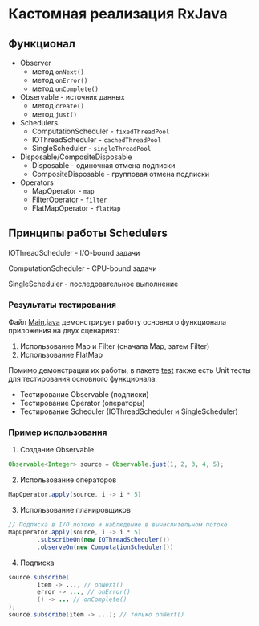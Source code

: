 # Кастомная реализация RxJava

## Функционал

 - Observer
    - метод `onNext()`
    - метод `onError()`
    - метод `onComplete()`
 - Observable - источник данных
    - метод `create()`
    - метод `just()`
 - Schedulers
    - ComputationScheduler - `fixedThreadPool`
    - IOThreadScheduler - `cachedThreadPool`
    - SingleScheduler - `singleThreadPool`
 - Disposable/CompositeDisposable
    - Disposable - одиночная отмена подписки
    - CompositeDisposable - групповая отмена подписки
 - Operators
    - MapOperator - `map`
    - FilterOperator - `filter`
    - FlatMapOperator - `flatMap`

## Принципы работы Schedulers

IOThreadScheduler - I/O-bound задачи

ComputationScheduler - CPU-bound задачи

SingleScheduler - последовательное выполнение

### Результаты тестирования

Файл [Main.java](https://github.com/soldey/cw-rx-java/blob/master/src/main/Main.java) демонстрирует работу основного функционала приложения на двух сценариях:
1. Использование Map и Filter (сначала Map, затем Filter)
2. Использование FlatMap

Помимо демонстрации их работы, в пакете [test](https://github.com/soldey/cw-rx-java/tree/master/src/test) также есть Unit тесты для тестирования основного функционала:
 - Тестирование Observable (подписки)
 - Тестирование Operator (операторы)
 - Тестирование Scheduler (IOThreadScheduler и SingleScheduler)

### Пример использования

1. Создание Observable
```java
Observable<Integer> source = Observable.just(1, 2, 3, 4, 5);
```

2. Использование операторов
```java
MapOperator.apply(source, i -> i * 5)
```

3. Использование планировщиков
```java
// Подписка в I/O потоке и наблюдение в вычислительном потоке
MapOperator.apply(source, i -> i * 5)
        .subscribeOn(new IOThreadScheduler())
        .observeOn(new ComputationScheduler())
```

4. Подписка
```java
source.subscribe(
        item -> ..., // onNext()
        error -> ..., // onError()
        () -> ... // onComplete()
);
source.subscribe(item -> ...); // только onNext()
```
